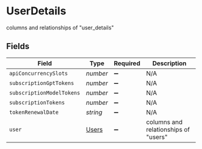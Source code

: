 # UserDetails

columns and relationships of "user_details"


## Fields

| Field                                     | Type                                      | Required                                  | Description                               |
| ----------------------------------------- | ----------------------------------------- | ----------------------------------------- | ----------------------------------------- |
| `apiConcurrencySlots`                     | *number*                                  | :heavy_minus_sign:                        | N/A                                       |
| `subscriptionGptTokens`                   | *number*                                  | :heavy_minus_sign:                        | N/A                                       |
| `subscriptionModelTokens`                 | *number*                                  | :heavy_minus_sign:                        | N/A                                       |
| `subscriptionTokens`                      | *number*                                  | :heavy_minus_sign:                        | N/A                                       |
| `tokenRenewalDate`                        | *string*                                  | :heavy_minus_sign:                        | N/A                                       |
| `user`                                    | [Users](../../models/operations/users.md) | :heavy_minus_sign:                        | columns and relationships of "users"      |